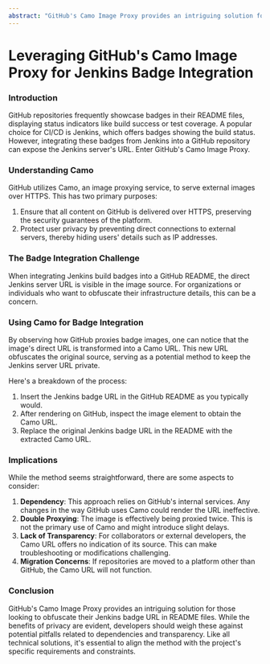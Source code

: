 ```yaml
---
abstract: "GitHub's Camo Image Proxy provides an intriguing solution for those looking to obfuscate their Jenkins badge URL in README files. While the benefits of privacy are evident, developers should weigh these against potential pitfalls related to dependencies and transparency. Like all technical solutions, it's essential to align the method with the project's specific requirements and constraints."
---
```


# Leveraging GitHub's Camo Image Proxy for Jenkins Badge Integration

### Introduction

GitHub repositories frequently showcase badges in their README files, displaying status indicators like build success or test coverage. A popular choice for CI/CD is Jenkins, which offers badges showing the build status. However, integrating these badges from Jenkins into a GitHub repository can expose the Jenkins server's URL. Enter GitHub's Camo Image Proxy.

### Understanding Camo

GitHub utilizes Camo, an image proxying service, to serve external images over HTTPS. This has two primary purposes:

1. Ensure that all content on GitHub is delivered over HTTPS, preserving the security guarantees of the platform.
2. Protect user privacy by preventing direct connections to external servers, thereby hiding users' details such as IP addresses.

### The Badge Integration Challenge

When integrating Jenkins build badges into a GitHub README, the direct Jenkins server URL is visible in the image source. For organizations or individuals who want to obfuscate their infrastructure details, this can be a concern.

### Using Camo for Badge Integration

By observing how GitHub proxies badge images, one can notice that the image's direct URL is transformed into a Camo URL. This new URL obfuscates the original source, serving as a potential method to keep the Jenkins server URL private.

Here's a breakdown of the process:

1. Insert the Jenkins badge URL in the GitHub README as you typically would.
2. After rendering on GitHub, inspect the image element to obtain the Camo URL.
3. Replace the original Jenkins badge URL in the README with the extracted Camo URL.

### Implications

While the method seems straightforward, there are some aspects to consider:

1. **Dependency**: This approach relies on GitHub's internal services. Any changes in the way GitHub uses Camo could render the URL ineffective.
2. **Double Proxying**: The image is effectively being proxied twice. This is not the primary use of Camo and might introduce slight delays.
3. **Lack of Transparency**: For collaborators or external developers, the Camo URL offers no indication of its source. This can make troubleshooting or modifications challenging.
4. **Migration Concerns**: If repositories are moved to a platform other than GitHub, the Camo URL will not function.

### Conclusion

GitHub's Camo Image Proxy provides an intriguing solution for those looking to obfuscate their Jenkins badge URL in README files. While the benefits of privacy are evident, developers should weigh these against potential pitfalls related to dependencies and transparency. Like all technical solutions, it's essential to align the method with the project's specific requirements and constraints.

